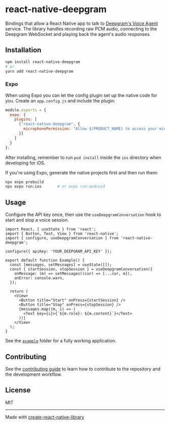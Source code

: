 # react-native-deepgram

Bindings that allow a React Native app to talk to
[Deepgram's Voice Agent](https://developers.deepgram.com)
service. The library handles recording raw PCM audio, connecting to the
Deepgram WebSocket and playing back the agent's audio responses.

## Installation

```sh
npm install react-native-deepgram
# or
yarn add react-native-deepgram
```

### Expo

When using Expo you can let the config plugin set up the native code for you.
Create an `app.config.js` and include the plugin:

```js
module.exports = {
  expo: {
    plugins: [
      ["react-native-deepgram", {
        microphonePermission: "Allow $(PRODUCT_NAME) to access your microphone."
      }]
    ]
  }
};
```

After installing, remember to run `pod install` inside the `ios` directory when
developing for iOS.

If you're using Expo, generate the native projects first and then run them:

```sh
npx expo prebuild
npx expo run:ios       # or expo run:android
```

## Usage

Configure the API key once, then use the `useDeepgramConversation` hook to start
and stop a voice session.

```tsx
import React, { useState } from 'react';
import { Button, Text, View } from 'react-native';
import { configure, useDeepgramConversation } from 'react-native-deepgram';

configure({ apiKey: 'YOUR_DEEPGRAM_API_KEY' });

export default function Example() {
  const [messages, setMessages] = useState([]);
  const { startSession, stopSession } = useDeepgramConversation({
    onMessage: (m) => setMessages((cur) => [...cur, m]),
    onError: console.warn,
  });

  return (
    <View>
      <Button title="Start" onPress={startSession} />
      <Button title="Stop" onPress={stopSession} />
      {messages.map((m, i) => (
        <Text key={i}>{`${m.role}: ${m.content}`}</Text>
      ))}
    </View>
  );
}
```

See the [`example`](example) folder for a fully working application.


## Contributing

See the [contributing guide](CONTRIBUTING.md) to learn how to contribute to the repository and the development workflow.

## License

MIT

---

Made with [create-react-native-library](https://github.com/callstack/react-native-builder-bob)
